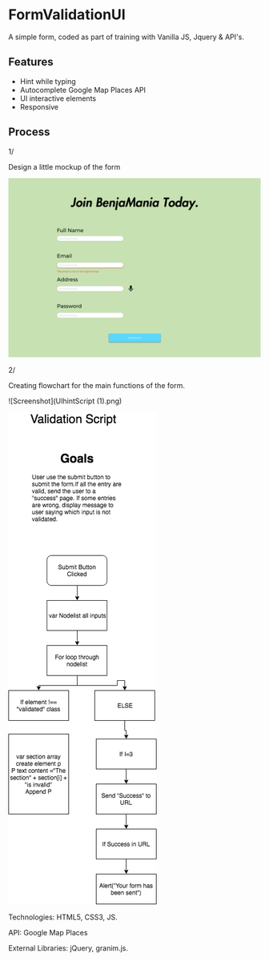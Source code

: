 # FormValidationUI

A simple form, coded as part of training with Vanilla JS, Jquery & API's.

## Features
* Hint while typing
* Autocomplete Google Map Places API
* UI interactive elements
* Responsive

## Process

1/

Design a little mockup of the form

![Screenshot](MockupForm.png)


2/

Creating flowchart for the main functions of the form.

![Screenshot](UIhintScript (1).png)

![Screenshot](ValidationScript.png)

Technologies: HTML5, CSS3, JS.

API: Google Map Places

External Libraries: jQuery, granim.js.